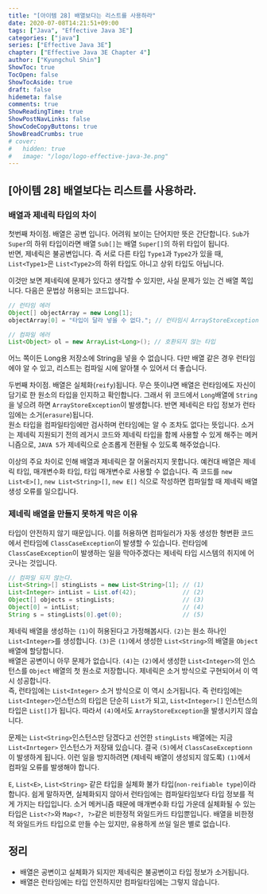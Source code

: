 ```yaml
---
title: "[아이템 28] 배열보다는 리스트를 사용하라"
date: 2020-07-08T14:21:51+09:00
tags: ["Java", "Effective Java 3E"]
categories: ["java"]
series: ["Effective Java 3E"]
chapter: ["Effective Java 3E Chapter 4"]
author: ["Kyungchul Shin"]
ShowToc: true
TocOpen: false
ShowTocAside: true
draft: false
hidemeta: false
comments: true
ShowReadingTime: true
ShowPostNavLinks: false
ShowCodeCopyButtons: true
ShowBreadCrumbs: true
# cover:
#   hidden: true
#   image: "/logo/logo-effective-java-3e.png"
---
```

## [아이템 28] 배열보다는 리스트를 사용하라.

### 배열과 제네릭 타입의 차이
첫번째 차이점. 배열은 공변 입니다. 어려워 보이는 단어지만 뜻은 간단합니다. `Sub`가 `Super`의 하위 타입이라면 배열 `Sub[]`는 배열 `Super[]`의 하위 타입이 됩니다.   
반면, 제네릭은 불공변입니다. 즉 서로 다른 타입 `Type1`과 `Type2`가 있을 때, `List<Type1>`은 `List<Type2>`의 하위 타입도 아니고 상위 타입도 아닙니다.

이것만 보면 제네릭에 문제가 있다고 생각할 수 있지만, 사실 문제가 있는 건 배열 쪽입니다. 다음은 문법상 허용되는 코드입니다.

``` java
// 런타임 에러
Object[] objectArray = new Long[1];
objectArray[0] = "타입이 달라 넣을 수 없다."; // 런타임시 ArrayStoreException을 던진다
```

``` java
// 컴파일 에러
List<Object> ol = new ArrayList<Long>(); // 호환되지 않는 타입
```

어느 쪽이든 Long용 저장소에 String을 넣을 수 없습니다. 다만 배열 같은 경우 런타임에야 알 수 있고, 리스트는 컴파일 시에 알아챌 수 있어서 더 좋습니다.
   
두번째 차이점. 배열은 실체화(`reify`)됩니다. 무슨 뜻이냐면 배열은 런타임에도 자신이 담기로 한 원소의 타입을 인지하고 확인합니다. 그래서 위 코드에서 `Long`배열에 `String`을 넣으려 하면
`ArrayStoreException`이 발생합니다. 반면 제네릭은 타입 정보가 런타임에는 소거(`erasure`)됩니다.   
원소 타입을 컴파일타임에만 검사하며 런타임에는 알 수 조차도 없다는 뜻입니다. 소거는 제네릭 지원되기 전의 레거시 코드와 제네릭 타입을 함께 사용할 수 있게 해주는 메커니즘으로, `JAVA 5`가 제네릭으로 순조롭게 전환될 수 있도록 해주었습니다.
   
이상의 주요 차이로 인해 배열과 제네릭은 잘 어울러지지 못합니다. 예컨대 배열은 제네릭 타입, 매개변수화 타입, 타입 매개변수로 사용할 수 없습니다. 즉 코드를 `new List<E>[]`, `new List<String>[]`, `new E[]` 식으로 작성하면 컴파일할 때 제네릭 배열 생성 오류를 일으킵니다.
   

### 제네릭 배열을 만들지 못하게 막은 이유
타입이 안전하지 않기 때문입니다. 이를 허용하면 컴파일러가 자동 생성한 형변환 코드에서 런타임에 `ClassCaseException`이 발생할 수 있습니다. 런타임에 `ClassCaseException`이 발생하는 일을 막아주겠다는 제네릭 타입 시스템의 취지에 어긋나는 것입니다.

``` java
// 컴파일 되지 않는다.
List<String>[] stingLists = new List<String>[1]; // (1)
List<Integer> intList = List.of(42);             // (2)
Object[] objects = stingLists;                   // (3)
Object[0] = intList;                             // (4)
String s = stingLists[0].get(0);                 // (5)
```

제네릭 배열을 생성하는 `(1)`이 허용된다고 가정해봅시다. `(2)`는 원소 하나인 `List<Integer>`를 생성합니다. `(3)`은 `(1)`에서 생성한 `List<String>`의 배열을 `Object` 배열에 할당합니다.   
배열은 공변이니 아무 문제가 없습니다. `(4)`는 `(2)`에서 생성한 `List<Integer>`의 인스턴스를 `Object` 배열의 첫 원소로 저장합니다. 제네릭은 소거 방식으로 구현되어서 이 역시 성공합니다.   
즉, 런타임에는 `List<Integer>` 소거 방식으로 이 역시 소거됩니다. 즉 런타임에는 `List<Integer>`인스턴스의 타입은 단순히 `List`가 되고, `List<Integer>[]` 인스턴스의 타입은 `List[]`가 됩니다. 따라서 `(4)`에서도 `ArrayStoreException`을 발생시키지 않습니다.
   
문제는 `List<String>`인스턴스만 담겠다고 선언한 `stingLists` 배열에는 지금 `List<Inrteger>` 인스턴스가 저장돼 있습니다. 결국 `(5)`에서 `ClassCaseExceptionn`이 발생하게 됩니다.
이런 일을 방지하려면 (제네릭 배열이 생성되지 않도록) `(1)`에서 컴파일 오류를 발생해야 합니다.
   
`E`, `List<E>`, `List<String>` 같은 타입을 실체화 불가 타입(`non-reifiable type`)이라 합니다. 쉽게 말하자면, 실체화되지 않아서 런타임에는 컴파일타임보다 타입 정보를 적게 가지는 타입입니다. 소거 메커니즘 때문에 매개변수화 타입 가운데 실체화될 수 있는  타입은 `List<?>`와 `Map<?, ?>`같은 비한정적 와일드카드 타입뿐입니다. 배열을 비한정적 와일드카드 타입으로 만들 수는 있지만, 유용하게 쓰일 일은 별로 없습니다.
   

## 정리
- 배열은 공변이고 실체화가 되지만 제네릭은 불공변이고 타입 정보가 소거됩니다.
- 배열은 런타임에는 타입 안전하지만 컴파일타임에는 그렇지 않습니다.

